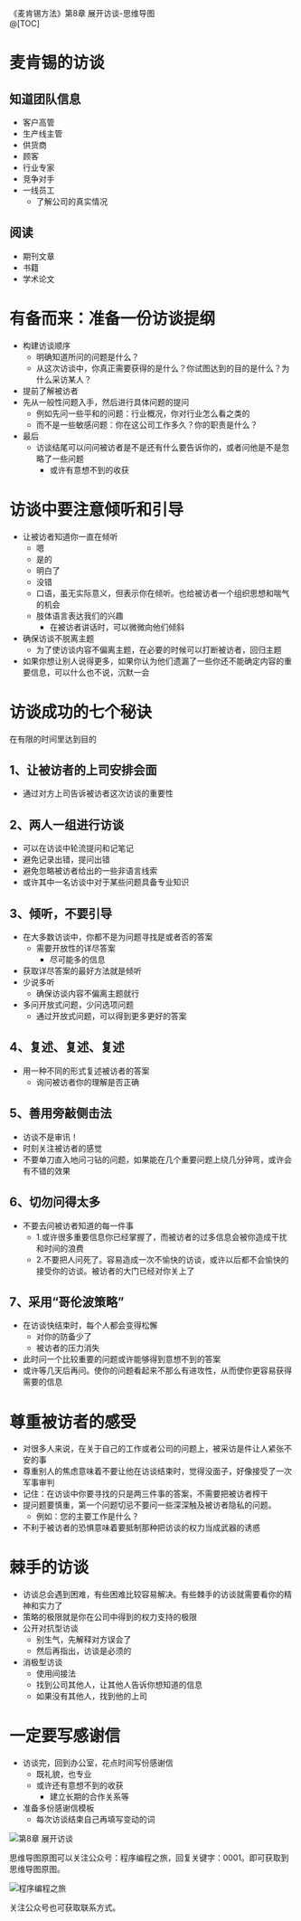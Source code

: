 《麦肯锡方法》第8章 展开访谈-思维导图  
@[TOC]

# 麦肯锡的访谈

## 知道团队信息

- 客户高管
- 生产线主管
- 供货商
- 顾客
- 行业专家
- 竞争对手
- 一线员工
  - 了解公司的真实情况

## 阅读
- 期刊文章
- 书籍
- 学术论文

# 有备而来：准备一份访谈提纲
- 构建访谈顺序
  - 明确知道所问的问题是什么？
  - 从这次访谈中，你真正需要获得的是什么？你试图达到的目的是什么？为什么采访某人？
- 提前了解被访者
- 先从一般性问题入手，然后进行具体问题的提问
  - 例如先问一些平和的问题：行业概况，你对行业怎么看之类的
  - 而不是一些敏感问题：你在这公司工作多久？你的职责是什么？
- 最后
  - 访谈结尾可以问问被访者是不是还有什么要告诉你的，或者问他是不是忽略了一些问题
    - 或许有意想不到的收获

# 访谈中要注意倾听和引导
- 让被访者知道你一直在倾听
  - 嗯
  - 是的
  - 明白了
  - 没错
  - 口语，虽无实际意义，但表示你在倾听。也给被访者一个组织思想和喘气的机会
  - 肢体语言表达我们的兴趣
    - 在被访者讲话时，可以微微向他们倾斜
- 确保访谈不脱离主题
  - 为了使访谈内容不偏离主题，在必要的时候可以打断被访者，回归主题
- 如果你想让别人说得更多，如果你认为他们遗漏了一些你还不能确定内容的重要信息，可以什么也不说，沉默一会

# 访谈成功的七个秘诀

在有限的时间里达到目的

## 1、让被访者的上司安排会面

-  通过对方上司告诉被访者这次访谈的重要性

## 2、两人一组进行访谈
- 可以在访谈中轮流提问和记笔记
- 避免记录出错，提问出错
- 避免忽略被访者给出的一些非语言线索
- 或许其中一名访谈中对于某些问题具备专业知识
## 3、倾听，不要引导
- 在大多数访谈中，你都不是为问题寻找是或者否的答案
  - 需要开放性的详尽答案
    - 尽可能多的信息
- 获取详尽答案的最好方法就是倾听
- 少说多听
  - 确保访谈内容不偏离主题就行
- 多问开放式问题，少问选项问题
  - 通过开放式问题，可以得到更多更好的答案
## 4、复述、复述、复述
- 用一种不同的形式复述被访者的答案
  - 询问被访者你的理解是否正确
## 5、善用旁敲侧击法
- 访谈不是审讯！
- 时刻关注被访者的感觉
- 不要单刀直入地问刁钻的问题，如果能在几个重要问题上绕几分钟弯，或许会有不错的效果
## 6、切勿问得太多
- 不要去问被访者知道的每一件事
  - 1.或许很多重要信息你已经掌握了，而被访者的过多信息会被你造成干扰和时间的浪费
  - 2.不要把人问死了。容易造成一次不愉快的访谈，或许以后都不会愉快的接受你的访谈。被访者的大门已经对你关上了
## 7、采用“哥伦波策略”

- 在访谈快结束时，每个人都会变得松懈
  - 对你的防备少了
  - 被访者的压力消失
- 此时问一个比较重要的问题或许能够得到意想不到的答案
- 或许等几天后再问。使你的问题看起来不那么有进攻性，从而使你更容易获得需要的信息

# 尊重被访者的感受

- 对很多人来说，在关于自己的工作或者公司的问题上，被采访是件让人紧张不安的事
- 尊重别人的焦虑意味着不要让他在访谈结束时，觉得没面子，好像接受了一次军事审判
- 记住：在访谈中你要寻找的只是两三件事的答案，不需要把被访者榨干
- 提问题要慎重，第一个问题切忌不要问一些深深触及被访者隐私的问题。
  - 例如：您的主要工作是什么？
- 不利于被访者的恐惧意味着要抵制那种把访谈的权力当成武器的诱惑

# 棘手的访谈

- 访谈总会遇到困难，有些困难比较容易解决。有些棘手的访谈就需要看你的精神和实力了
- 策略的极限就是你在公司中得到的权力支持的极限
- 公开对抗型访谈
  - 别生气，先解释对方误会了
  - 然后再指出，访谈是必须的
- 消极型访谈
  - 使用间接法
  - 找到公司其他人，让其他人告诉你想知道的信息
  - 如果没有其他人，找到他的上司

# 一定要写感谢信

- 访谈完，回到办公室，花点时间写份感谢信
  - 既礼貌，也专业
  - 或许还有意想不到的收获
    - 建立长期的合作关系等
- 准备多份感谢信模板
  - 每次访谈结束自己再填写变动的词 

![第8章 展开访谈](http://blogimg.chenhaoxiang.cn/uPic/202110/12200359.png)  

思维导图原图可以关注公众号：程序编程之旅，回复关键字：0001。即可获取到思维导图原图。

![程序编程之旅](https://img-blog.csdnimg.cn/20210219101958874.png)

关注公众号也可获取联系方式。  

